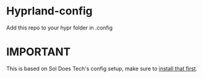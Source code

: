 # Hyprland-config
Add this repo to your hypr folder in .config
# IMPORTANT
This is based on Sol Does Tech's config setup, make sure to [install that first](https://www.youtube.com/watch?v=lfUWwZqzHmA).
